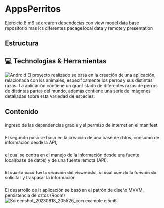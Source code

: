 # AppsPerritos

Ejercicio 8 m6 se crearon dependecias con view model data base repositorio mas los diferentes pacage local data y remote y presentation

## Estructura
## 💻  Technologias & Herramientas
![Android](https://img.shields.io/badge/Android-3DDC84?style=for-the-badge&logo=android&logoColor=white)
El proyecto realizado se basa en la creación de una aplicación, relacionada con los animales, específicamente los perros y sus distintas razas. La aplicación contiene un gran listado de diferentes razas de perros de distintas partes del mundo, además contiene una serie de imágenes detalladas sobre esta variedad de especies. 

##	Contenido
###
ingreso de las dependencias gradle y el permiso de internet en el manifest.
###
El segundo paso se basó en la creación de una base de datos, consumo de información desde la API, 
###
 el cual se centra en el manejo de la información desde una fuente local(base de datos) y de una fuente remota (API).
 ###
El cuarto paso fue la creación del viewmodel, el cual cumple la función de solicitar y traspasar la información  
###
El desarrollo de la aplicación se basó en el patrón de diseño MVVM, persistencia de datos (Room)  
![Screenshot_20230818_205526_com example ej5m6](https://github.com/Gingin90/Ind8m6/assets/115265517/04b6d8cf-0758-4cfa-a2a5-2bfc4526ec09)

